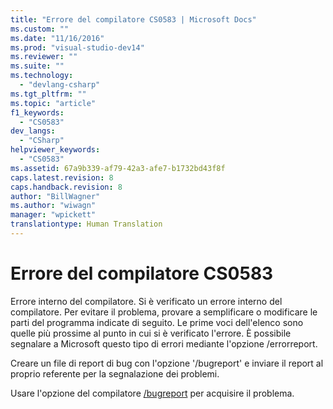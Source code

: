 ```yaml
---
title: "Errore del compilatore CS0583 | Microsoft Docs"
ms.custom: ""
ms.date: "11/16/2016"
ms.prod: "visual-studio-dev14"
ms.reviewer: ""
ms.suite: ""
ms.technology: 
  - "devlang-csharp"
ms.tgt_pltfrm: ""
ms.topic: "article"
f1_keywords: 
  - "CS0583"
dev_langs: 
  - "CSharp"
helpviewer_keywords: 
  - "CS0583"
ms.assetid: 67a9b339-af79-42a3-afe7-b1732bd43f8f
caps.latest.revision: 8
caps.handback.revision: 8
author: "BillWagner"
ms.author: "wiwagn"
manager: "wpickett"
translationtype: Human Translation
---
```

# Errore del compilatore CS0583
Errore interno del compilatore. Si è verificato un errore interno del compilatore. Per evitare il problema, provare a semplificare o modificare le parti del programma indicate di seguito. Le prime voci dell'elenco sono quelle più prossime al punto in cui si è verificato l'errore. È possibile segnalare a Microsoft questo tipo di errori mediante l'opzione \/errorreport.  
  
 Creare un file di report di bug con l'opzione '\/bugreport' e inviare il report al proprio referente per la segnalazione dei problemi.  
  
 Usare l'opzione del compilatore [\/bugreport](../../csharp/language-reference/compiler-options/bugreport-compiler-option.md) per acquisire il problema.